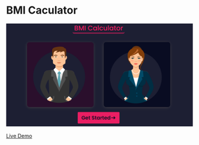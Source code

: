 <h1>BMI Caculator</h1>

<img src='https://raw.githubusercontent.com/m-qasim-ali/BMI-calculator/master/bmi.PNG'/>
<br/>

<a href='https://bmi-calculator-b5f04.web.app/'>Live Demo</a>
